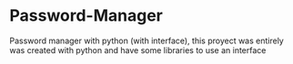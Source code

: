 # Password-Manager
Password manager with python (with interface), this proyect was entirely was created with python and have some libraries to use an interface
